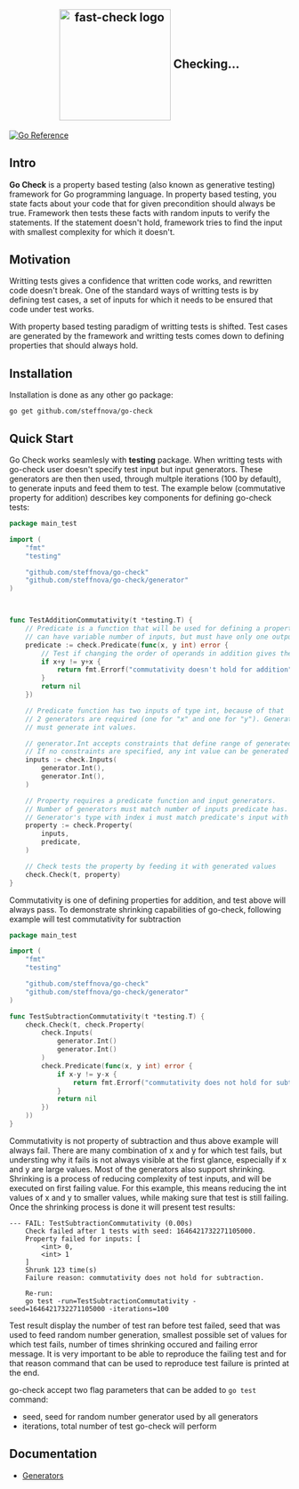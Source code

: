 
<h2 align="center">
  <img align="center" src="docs/resources/gopher-checking.svg" alt="fast-check logo" width=200px /> 
  Checking...
</h2>

[![Go Reference](https://pkg.go.dev/badge/github.com/steffnova/go-check.svg)](https://pkg.go.dev/github.com/steffnova/go-check)
## Intro

**Go Check** is a property based testing (also known as generative testing) framework for Go programming language. In property based testing, you state facts about your code that for given precondition should always be true. Framework then tests these facts with random inputs to verify the statements. If the statement doesn't hold, framework tries to find the input with smallest complexity for which it doesn't. 
## Motivation

Writting tests gives a confidence that written code works, and rewritten code doesn't break. One of the standard ways of writting tests is by defining test cases, a set of inputs for which it needs to be ensured that code under test works.

With property based testing paradigm of writting tests is shifted. Test cases are generated by the framework and writting tests comes down to defining properties that should always hold.
## Installation
Installation is done as any other go package:
```
go get github.com/steffnova/go-check
```
## Quick Start

Go Check works seamlesly with **testing** package. When writting tests with go-check user doesn't specify test
input but input generators. These generators are then then used, through multple iterations (100 by default),
to generate inputs and feed them to test. The example below (commutative property for addition) describes key
components for defining go-check tests:

```go
package main_test

import (
    "fmt"
    "testing"

    "github.com/steffnova/go-check"
    "github.com/steffnova/go-check/generator"
)



func TestAdditionCommutativity(t *testing.T) {
    // Predicate is a function that will be used for defining a property. Predicate
    // can have variable number of inputs, but must have only one output of error type
    predicate := check.Predicate(func(x, y int) error {
        // Test if changing the order of operands in addition gives the same result
        if x+y != y+x {
            return fmt.Errorf("commutativity doesn't hold for addition")
        }
        return nil
    })

    // Predicate function has two inputs of type int, because of that
    // 2 generators are required (one for "x" and one for "y"). Generators
    // must generate int values.

    // generator.Int accepts constraints that define range of generated values.
    // If no constraints are specified, any int value can be generated
    inputs := check.Inputs(
        generator.Int(),
        generator.Int(),                               
    )

    // Property requires a predicate function and input generators. 
    // Number of generators must match number of inputs predicate has.
    // Generator's type with index i must match predicate's input with index i.
    property := check.Property(
        inputs,
        predicate,    
    )

    // Check tests the property by feeding it with generated values
    check.Check(t, property)
}
```

Commutativity is one of defining properties for addition, and test above will always pass. To
demonstrate shrinking capabilities of go-check, following example will test commutativity for subtraction

```go
package main_test

import (
    "fmt"
    "testing"   

    "github.com/steffnova/go-check"
    "github.com/steffnova/go-check/generator"
)

func TestSubtractionCommutativity(t *testing.T) {
    check.Check(t, check.Property(
        check.Inputs(
            generator.Int()
            generator.Int()
        )
        check.Predicate(func(x, y int) error {
            if x-y != y-x {
                return fmt.Errorf("commutativity does not hold for subtraction. ")
            }
            return nil
        })
    ))
}

```

Commutativity is not property of subtraction and thus above example will always fail. There are many combination of x and y for which test fails, but understing why it fails is not always visible at the first glance, especially if x and y are large values. Most of the generators also support shrinking. Shrinking is a process of reducing complexity of test inputs, and will be executed on first failing value. For this example, this means reducing the int values of x and y to smaller values, while making sure that test is still failing. Once the shrinking process is done it will present test results:

```
--- FAIL: TestSubtractionCommutativity (0.00s)
    Check failed after 1 tests with seed: 1646421732271105000. 
    Property failed for inputs: [
        <int> 0,
        <int> 1
    ]
    Shrunk 123 time(s)
    Failure reason: commutativity does not hold for subtraction.  
    
    Re-run:
    go test -run=TestSubtractionCommutativity -seed=1646421732271105000 -iterations=100
```

Test result display the number of test ran before test failed, seed that was used to feed random number generation, smallest possible set of values for which test fails, number of times shrinking occured and failing error message. It is very important to be able to reproduce the failing test and for that reason command that can be used to reproduce test failure is printed at the end.

go-check accept two flag parameters that can be added to `go test` command:
  - seed, seed for random number generator used by all generators
  - iterations, total number of test go-check will perform

## Documentation
  - [Generators](/docs/generators.md)